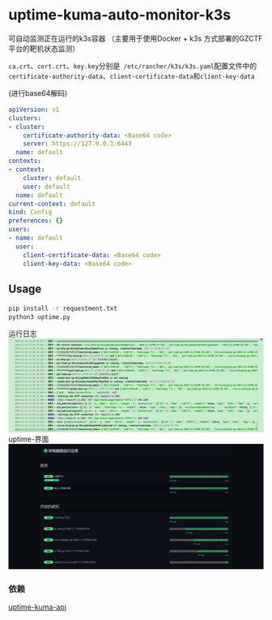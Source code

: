 # uptime-kuma-auto-monitor-k3s
可自动监测正在运行的k3s容器 （主要用于使用Docker + k3s 方式部署的GZCTF平台的靶机状态监测）


`ca.crt`、`cert.crt`、`key.key`分别是` /etc/rancher/k3s/k3s.yaml`配置文件中的`certificate-authority-data`、`client-certificate-data`和`client-key-data`

(进行base64解码)
```yaml
apiVersion: v1
clusters:
- cluster:
    certificate-authority-data: <Base64 code>
    server: https://127.0.0.1:6443
  name: default
contexts:
- context:
    cluster: default
    user: default
  name: default
current-context: default
kind: Config
preferences: {}
users:
- name: default
  user:
    client-certificate-data: <Base64 code>
    client-key-data: <Base64 code>
```
## Usage
```bash
pip install -r requestment.txt
python3 uptime.py
```
运行日志
![运行日志](img/image.png)
uptime-界面
![uptime-界面](img/image-1.png)
### 依赖
[uptime-kuma-api](https://uptime-kuma-api.readthedocs.io/en/latest/)
